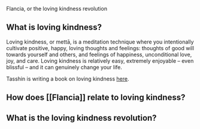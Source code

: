 Flancia, or the loving kindness revolution

## What is loving kindness?
Loving kindness, or mettā, is a meditation technique where you intentionally cultivate positive, happy, loving thoughts and feelings: thoughts of good will towards yourself and others, and feelings of happiness, unconditional love, joy, and care. Loving kindness is relatively easy, extremely enjoyable – even blissful – and it can genuinely change your life.

Tasshin is writing a book on loving kindness [here](https://tasshin.com/metta-book).

## How does [[Flancia]] relate to loving kindness?

## What is the loving kindness revolution?
